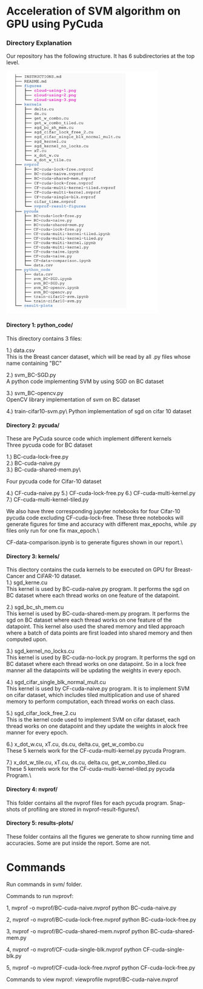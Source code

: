 # Acceleration of SVM algorithm on GPU using PyCuda 

### Directory Explanation
Our repository has the following structure. It has 6 subdirectories at the top level. 


<img src="tree.png" width="400">

#### Directory 1: python_code/

This directory contains 3 files:

1.) data.csv\
This is the Breast cancer dataset, which will be read by all .py files whose name containing "BC"

2.) svm_BC-SGD.py\
A python code implementing SVM by using SGD on BC dataset
  
3.) svm_BC-opencv.py\
OpenCV library implementation of svm on BC dataset

4.) train-cifar10-svm.py\ 
 Python implementation of sgd on cifar 10 dataset


#### Directory 2: pycuda/

These are PyCuda source code which implement different kernels\
Three pycuda code for BC dataset

1.) BC-cuda-lock-free.py\
2.) BC-cuda-naive.py\
3.) BC-cuda-shared-mem.py\

Four pycuda code for Cifar-10 dataset

4.) CF-cuda-naive.py
5.) CF-cuda-lock-free.py
6.) CF-cuda-multi-kernel.py
7.) CF-cuda-multi-kernel-tiled.py

We also have three corresponding jupyter notebooks for four Cifar-10 pycuda code excluding CF-cuda-lock-free. These three notebooks will generate figures for time and accuracy with different max_epochs, while .py files only run for one fix max_epoch.\

CF-data-comparison.ipynb is to generate figures shown in our report.\


#### Directory 3: kernels/ 

This diectory contains the cuda kernels to be executed on GPU for Breast-Cancer and CiFAR-10 dataset.\
1.) sgd_kerne.cu \
    This kernel is used by BC-cuda-naive.py program. It performs the sgd on BC dataset where each thread works on one feature of the datapoint.
    
2.) sgd_bc_sh_mem.cu \
This kernel is used by BC-cuda-shared-mem.py program. It performs the sgd on BC dataset where each thread works on one feature of the datapoint. This kernel also used the shared memory and tiled approach where a batch of data points are first loaded into shared memory and then computed upon.

3.) sgd_kernel_no_locks.cu\
  This kernel is used by BC-cuda-no-lock.py program. It performs the sgd on BC dataset where each thread works on one datapoint. So in a lock free manner all the datapoints will be updating the weights in every epoch.

4.) sgd_cifar_single_blk_normal_mult.cu\
This kernel is used by CF-cuda-naive.py program. It is to implement SVM on cifar dataset, which includes tiled multiplication and use of shared memory to perform computation, each thread works on each class.

5.) sgd_cifar_lock_free_2.cu\
This is the kernel code used to implement SVM on cifar dataset, each thread works on one datapoint and they update the weights in alock free manner for every epoch.

6.) x_dot_w.cu, xT.cu, ds.cu, delta.cu, get_w_combo.cu \
  These 5 kernels work for the CF-cuda-multi-kernel.py pycuda Program.
  
7.) x_dot_w_tile.cu, xT.cu, ds.cu, delta.cu, get_w_combo_tiled.cu \
  These 5 kernels work for the CF-cuda-multi-kernel-tiled.py pycuda Program.\



#### Directory 4: nvprof/

This folder contains all the nvprof files for each pycuda program. Snap-shots of profiling are stored in nvprof-result-figures/\

#### Directory 5: results-plots/
These folder contains all the figures we generate to show running time and accuracies. Some are put inside the report. Some are not.


# Commands

Run commands in svm/ folder.

Commands to run nvprovf:

1, nvprof -o nvprof/BC-cuda-naive.nvprof python BC-cuda-naive.py

2, nvprof -o nvprof/BC-cuda-lock-free.nvprof python BC-cuda-lock-free.py 

3, nvprof -o nvprof/BC-cuda-shared-mem.nvprof python BC-cuda-shared-mem.py 

4, nvprof -o nvprof/CF-cuda-single-blk.nvprof python CF-cuda-single-blk.py 

5, nvprof -o nvprof/CF-cuda-lock-free.nvprof python CF-cuda-lock-free.py

Commands to view nvprof:
viewprofile nvprof/BC-cuda-naive.nvprof





